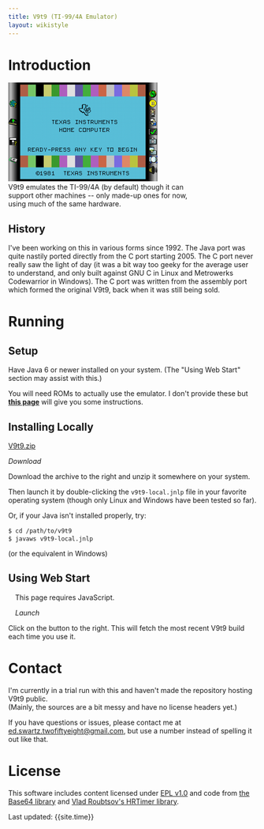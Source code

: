 ```yaml
---
title: V9t9 (TI-99/4A Emulator)
layout: wikistyle
---
```

 
Introduction
============

<div class='lookyhere' style='width:inherit'>
<a href='images/v9t9-window.png'>
<img alt="V9t9 image" src="images/v9t9-window_th.png" width='303' height='200'></img>
</a>
</div>
<div style='width:80%;'>
V9t9 emulates the TI-99/4A (by default) though it can support other
machines -- only made-up ones for now, using much of the same hardware.
</div>


History
-------- 

I've been working on this in various forms since 1992.  The Java port
was quite nastily ported directly from the C port starting 2005.  The C
port never really saw the light of day (it was a bit way too geeky for
the average user to understand, and only built against GNU C in Linux
and Metrowerks Codewarrior in Windows).  The C port was written from 
the assembly port which formed the original V9t9, back when it was 
still being sold.

Running
========

Setup
-----

Have Java 6 or newer installed on your system.  (The "Using Web Start" section may 
assist with this.)

You will need ROMs to actually use the emulator.  I don't provide these but 
**[this page](v9t9-roms.html)** will give you some instructions.


Installing Locally
--------------------

<div class='lookyhere'>
<a href="data/v9t9.zip">V9t9.zip</a>
<p>
<i>Download</i>
</p>
</div>

Download the archive to the right and unzip it somewhere on your system.


Then launch it by double-clicking the `v9t9-local.jnlp` file in your favorite operating system 
(though only Linux and Windows have been tested so far).

Or, if your Java isn't installed properly, try:

    $ cd /path/to/v9t9
    $ javaws v9t9-local.jnlp

(or the equivalent in Windows)

Using Web Start
--------------------

<div  class='lookyhere' style=' padding: 0em 1em;'>
<script type="text/javascript">
    var dir = location.href.substring(0, location.href.lastIndexOf('/')+1);
    var url = dir + "data/v9t9/v9t9-remote.jnlp";
    deployJava.launchButtonPNG = 'images/v9t9-webstart-button.png';
    deployJava.createWebStartLaunchButton(url, '1.6.0');
</script>
<noscript>This page requires JavaScript.</noscript>
<p>
<i>Launch</i>
</p>
</div>

Click on the button to the right.  This will fetch the most recent V9t9 build each time you use it.

Contact
=======

I'm currently in a trial run with this and haven't made the repository hosting V9t9 public.  
(Mainly, the sources are a bit messy and have no license headers yet.)

If you have questions or issues, please contact me at ed.swartz.twofiftyeight@gmail.com, but
use a number instead of spelling it out like that.


License
=======

This software includes content licensed under [EPL v1.0](http://www.eclipse.org/legal/epl-v10.html) 
and code from [the Base64 library](http://iharder.net/base64) and 
[Vlad Roubtsov's HRTimer library](http://www.javaworld.com/javaworld/javaqa/2003-01/01-qa-0110-timing.html).



<div class="footer">
Last updated:  {{site.time}}
</div>
